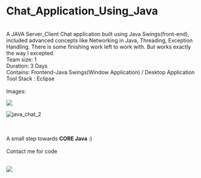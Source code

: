 # Chat_Application_Using_Java
<br>
A JAVA Server_Client Chat application built using Java Swings(front-end), included advanced concepts like Networking in Java, Threading, Exception Handling. There is some finishing work left to work with. But works exactly the way I excepted. 
<br>
Team size: 1
<br>
Duration: 3 Days
<br>
Contains: Frontend-Java Swings(Window Application) / Desktop Application
<br>
Tool Stack : Eclipse
<br><br>
Images:
<br>

[![](https://visitcount.itsvg.in/api?id=Akash-L-M&label=Profile%20Views&color=6&icon=3&pretty=true)](https://visitcount.itsvg.in)<br>

![java_chat_2](https://user-images.githubusercontent.com/91725049/178090119-e940b8bc-3d03-4cc3-bce0-e2e4f46b703e.jpg)

<br><br>
A small step towards <strong>CORE Java</strong> :)
<br>
<br> Contact me for code<br>
<br>

[![](https://visitcount.itsvg.in/api?id=Akash-L-M&label=Profile%20Views&color=6&icon=3&pretty=true)](https://visitcount.itsvg.in)
